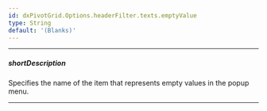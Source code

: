```yaml
---
id: dxPivotGrid.Options.headerFilter.texts.emptyValue
type: String
default: '(Blanks)'
---
```

---
##### shortDescription
Specifies the name of the item that represents empty values in the popup menu.

---
